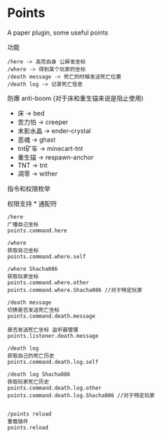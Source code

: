 # Points

A paper plugin, some useful points

功能

    /here -> 高亮自身 公屏发坐标
    /where -> 得到某个玩家的坐标
    /death message -> 死亡的时候发送死亡位置
    /death log -> 记录死亡信息

防爆 anti-boom (对于床和重生锚来说是阻止使用)

- 床 -> bed
- 苦力怕 -> creeper
- 末影水晶 -> ender-crystal
- 恶魂 -> ghast
- tnt矿车 -> minecart-tnt
- 重生锚 -> respawn-anchor
- TNT -> tnt
- 凋零 -> wither

指令和权限枚举

权限支持 * 通配符

    /here
    广播自己坐标
    points.command.here

    /where
    获取自己坐标
    points.command.where.self
    
    /where Shacha086
    获取玩家坐标
    points.command.where.other
    points.command.where.Shacha086 //对于特定玩家

    /death message
    切换是否发送死亡坐标
    points.command.death.message

    是否发送死亡坐标 监听器管理
    points.listener.death.message
    
    /death log
    获取自己的死亡历史
    points.command.death.log.self

    /death log Shacha086
    获取玩家死亡历史
    points.command.death.log.other
    points.command.death.log.Shacha086 //对于特定玩家


    /points reload
    重载插件
    points.reload
 
